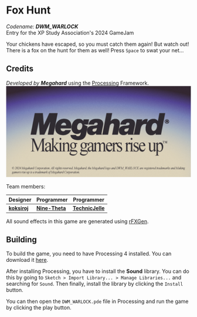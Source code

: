 # Fox Hunt
_Codename: **DWM_WARLOCK**_  
Entry for the XP Study Association's 2024 GameJam

Your chickens have escaped, so you must catch them again!
But watch out! There is a fox on the hunt for them as well!
Press `Space` to swat your net...

## Credits
_Developed by **Megahard**_ using the [Processing](https://processing.org/) Framework.  
![](.github/readme_assets/MegahardLogoCard.png)

Team members:

| Designer                                     | Programmer                                      | Programmer                                          |
|----------------------------------------------|-------------------------------------------------|-----------------------------------------------------|
| **[koksiroj](https://github.com/koksiroj)**  | **[Nine-Theta](https://github.com/Nine-Theta)** | **[TechnicJelle](https://github.com/TechnicJelle)** |

All sound effects in this game are generated using [rFXGen](https://github.com/raysan5/rfxgen).

## Building
To build the game, you need to have Processing 4 installed. You can download it [here](https://processing.org/download/).

After installing Processing, you have to install the **Sound** library.
You can do this by going to `Sketch > Import Library... > Manage Libraries...` and searching for `Sound`.
Then finally, install the library by clicking the `Install` button.

You can then open the `DWM_WARLOCK.pde` file in Processing and run the game by clicking the play button.

